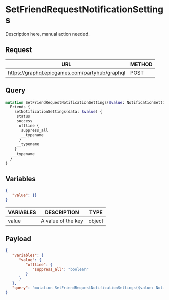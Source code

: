 # SetFriendRequestNotificationSettings

Description here, manual action needed.

## Request
| URL | METHOD |
| - | - |
| https://graphql.epicgames.com/partyhub/graphql | POST |

## Query
```graphql
mutation SetFriendRequestNotificationSettings($value: NotificationSettingsInput!) {
  Friends {
    setNotificationSettings(data: $value) {
     status
     success
      offline {
       suppress_all
       __typename
      }
     __typename
    }
   __typename
  }
}
```

## Variables
```json
{
   "value": {}
}
```
| VARIABLES | DESCRIPTION | TYPE |
| - | - | - |
| value | A value of the key | object |

## Payload
```json
{
   "variables": {
      "value": {
         "offline": {
            "suppress_all": "boolean"
         }
      }
   },
   "query": "mutation SetFriendRequestNotificationSettings($value: NotificationSettingsInput!) { Friends { __typename setNotificationSettings(data: $value) { __typename offline { __typename suppress_all } success status } } }"
}
```